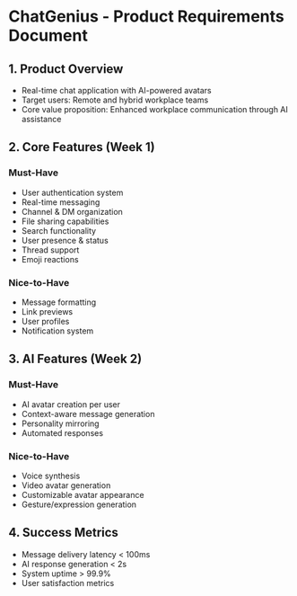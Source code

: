 # ChatGenius - Product Requirements Document

## 1. Product Overview
- Real-time chat application with AI-powered avatars
- Target users: Remote and hybrid workplace teams
- Core value proposition: Enhanced workplace communication through AI assistance

## 2. Core Features (Week 1)
### Must-Have
- User authentication system
- Real-time messaging
- Channel & DM organization
- File sharing capabilities
- Search functionality
- User presence & status
- Thread support
- Emoji reactions

### Nice-to-Have
- Message formatting
- Link previews
- User profiles
- Notification system

## 3. AI Features (Week 2)
### Must-Have
- AI avatar creation per user
- Context-aware message generation
- Personality mirroring
- Automated responses

### Nice-to-Have
- Voice synthesis
- Video avatar generation
- Customizable avatar appearance
- Gesture/expression generation

## 4. Success Metrics
- Message delivery latency < 100ms
- AI response generation < 2s
- System uptime > 99.9%
- User satisfaction metrics 